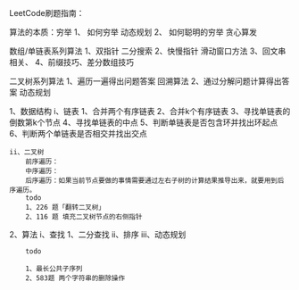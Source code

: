 LeetCode刷题指南：

算法的本质：穷举
1、 如何穷举
    动态规划
2、 如何聪明的穷举
    贪心算发
 
数组/单链表系列算法
1、双指针
    二分搜索
2、快慢指针
    滑动窗口方法
3、回文串相关、
4、前缀技巧、差分数组技巧

二叉树系列算法
1、遍历一遍得出问题答案
    回溯算法
2、通过分解问题计算得出答案
    动态规划
 

1、数据结构
    i、链表
        1、合并两个有序链表
        2、合并k个有序链表
        3、寻找单链表的倒数第k个节点
        4、寻找单链表的中点
        5、判断单链表是否包含环并找出环起点
        6、判断两个单链表是否相交并找出交点        
        
    ii、二叉树
        前序遍历：
        中序遍历：
        后序遍历：如果当前节点要做的事情需要通过左右子树的计算结果推导出来，就要用到后序遍历。
        todo
        1、226 题「翻转二叉树」
        2、116 题 填充二叉树节点的右侧指针

2、算法
    i、查找
        1、二分查找
    ii、排序
    iii、动态规划
    
        todo
        
        1、最长公共子序列
        2、583题 两个字符串的删除操作